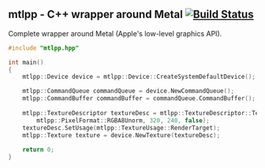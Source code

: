 ## mtlpp - C++ wrapper around Metal [![Build Status](https://travis-ci.org/naleksiev/mtlpp.svg?branch=master)](https://travis-ci.org/naleksiev/mtlpp)

Complete wrapper around Metal (Apple's low-level graphics API).

```c++
#include "mtlpp.hpp"

int main()
{
    mtlpp::Device device = mtlpp::Device::CreateSystemDefaultDevice();

    mtlpp::CommandQueue commandQueue = device.NewCommandQueue();
    mtlpp::CommandBuffer commandBuffer = commandQueue.CommandBuffer();
 
    mtlpp::TextureDescriptor textureDesc = mtlpp::TextureDescriptor::Texture2DDescriptor(
        mtlpp::PixelFormat::RGBA8Unorm, 320, 240, false);
    textureDesc.SetUsage(mtlpp::TextureUsage::RenderTarget);
    mtlpp::Texture texture = device.NewTexture(textureDesc);
    
    return 0;
}
```
